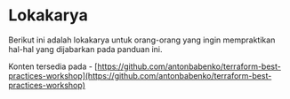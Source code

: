 # Lokakarya

Berikut ini adalah lokakarya untuk orang-orang yang ingin mempraktikan hal-hal yang dijabarkan pada panduan ini.

Konten tersedia pada - [https://github.com/antonbabenko/terraform-best-practices-workshop](https://github.com/antonbabenko/terraform-best-practices-workshop)
